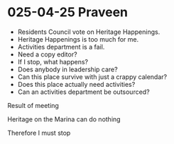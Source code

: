 # 025-04-25 Praveen

* Residents Council vote on Heritage Happenings. 
* Heritage Happenings is too much for me.
* Activities department is a fail.  
* Need a copy editor? 
* If I stop, what happens? 
* Does anybody in leadership care? 
* Can this place survive with just a crappy calendar? 
* Does this place actually need activities? 
* Can an activities department be outsourced? 

Result of meeting

Heritage on the Marina can do nothing

Therefore I must stop

